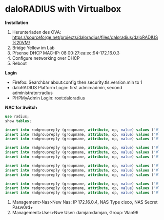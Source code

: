 # daloRADIUS with Virtualbox

**Installation**

1. Herunterladen des OVA: https://sourceforge.net/projects/daloradius/files/daloradius/daloRADIUS%20VM/
2. Bridge Yellow im Lab
3. Pfsense DHCP MAC-IP: 08:00:27:ea:ec:94-172.16.0.3  
4. Configure networking over DHCP
5. Reboot

**Login**

- Firefox: Searchbar about:config then security.tls.version.min to 1
- daloRADIUS Platform Login: first admin:admin, second administrator:radius
- PHPMyAdmin Login: root:daloradius 

**NAC for Switch**

```sql
use radius;
show tables;

insert into radgroupreply (groupname, attribute, op, value) values ('Vlan99', 'Tunnel-Type', '=', '13');
insert into radgroupreply (groupname, attribute, op, value) values ('Vlan99', 'Tunnel-Medium-Type', '=', '6');
insert into radgroupreply (groupname, attribute, op, value) values ('Vlan99', 'Tunnel-Private-Group-Id', '=', '99');

insert into radgroupreply (groupname, attribute, op, value) values ('Vlan10', 'Tunnel-Type', '=', '13');
insert into radgroupreply (groupname, attribute, op, value) values ('Vlan10', 'Tunnel-Medium-Type', '=', '6');
insert into radgroupreply (groupname, attribute, op, value) values ('Vlan10', 'Tunnel-Private-Group-Id', '=', '10');

insert into radgroupreply (groupname, attribute, op, value) values ('Vlan20', 'Tunnel-Type', '=', '13');
insert into radgroupreply (groupname, attribute, op, value) values ('Vlan20', 'Tunnel-Medium-Type', '=', '6');
insert into radgroupreply (groupname, attribute, op, value) values ('Vlan20', 'Tunnel-Private-Group-Id', '=', '20');

insert into radgroupreply (groupname, attribute, op, value) values ('Vlan30', 'Tunnel-Type', '=', '13');
insert into radgroupreply (groupname, attribute, op, value) values ('Vlan30', 'Tunnel-Medium-Type', '=', '6');
insert into radgroupreply (groupname, attribute, op, value) values ('Vlan30', 'Tunnel-Private-Group-Id', '=', '30');
```

1. Management>Nas>New Nas: IP 172.16.0.4, NAS Type cisco, NAS Secret Pasw0rd+ 
2. Management>User>Nwe User: damjan:damjan, Group: Vlan99